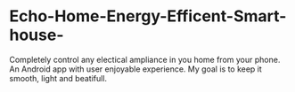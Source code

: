 # Echo-Home-Energy-Efficent-Smart-house-
Completely control any electical ampliance in you home from your phone. An Android app with user enjoyable experience. My goal is to keep it smooth, light and beatifull.
